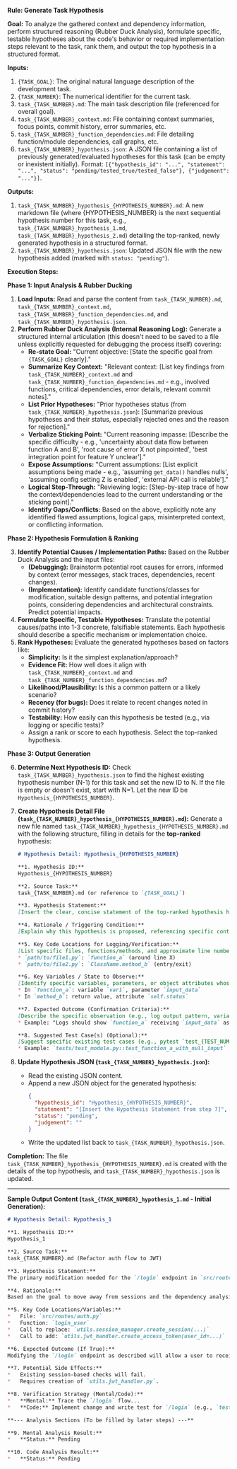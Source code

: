 **Rule: Generate Task Hypothesis**

**Goal:** To analyze the gathered context and dependency information, perform structured reasoning (Rubber Duck Analysis), formulate specific, testable hypotheses about the code's behavior or required implementation steps relevant to the task, rank them, and output the top hypothesis in a structured format.

**Inputs:**

1.  `{TASK_GOAL}`: The original natural language description of the development task.
2.  `{TASK_NUMBER}`: The numerical identifier for the current task.
3.  `task_{TASK_NUMBER}.md`: The main task description file (referenced for overall goal).
4.  `task_{TASK_NUMBER}_context.md`: File containing context summaries, focus points, commit history, error summaries, etc.
5.  `task_{TASK_NUMBER}_function_dependencies.md`: File detailing function/module dependencies, call graphs, etc.
6.  `task_{TASK_NUMBER}_hypothesis.json`: A JSON file containing a list of previously generated/evaluated hypotheses for this task (can be empty or inexistent initially). Format: `[{"hypothesis_id": "...", "statement": "...", "status": "pending/tested_true/tested_false"}, {"judgement": "..."}]`.

**Outputs:**

1.  `task_{TASK_NUMBER}_hypothesis_{HYPOTHESIS_NUMBER}.md`: A new markdown file (where {HYPOTHESIS_NUMBER} is the next sequential hypothesis number for this task, e.g., `task_{TASK_NUMBER}_hypothesis_1.md`, `task_{TASK_NUMBER}_hypothesis_2.md`) detailing the top-ranked, newly generated hypothesis in a structured format.
2.  `task_{TASK_NUMBER}_hypothesis.json`: Updated JSON file with the new hypothesis added (marked with `status: "pending"`).

**Execution Steps:**

**Phase 1: Input Analysis & Rubber Ducking**

1.  **Load Inputs:** Read and parse the content from `task_{TASK_NUMBER}.md`, `task_{TASK_NUMBER}_context.md`, `task_{TASK_NUMBER}_function_dependencies.md`, and `task_{TASK_NUMBER}_hypothesis.json`.
2.  **Perform Rubber Duck Analysis (Internal Reasoning Log):** Generate a structured internal articulation (this doesn't need to be saved to a file unless explicitly requested for debugging the process itself) covering:
    * **Re-state Goal:** "Current objective: [State the specific goal from `{TASK_GOAL}` clearly]."
    * **Summarize Key Context:** "Relevant context: [List key findings from `task_{TASK_NUMBER}_context.md` and `task_{TASK_NUMBER}_function_dependencies.md` - e.g., involved functions, critical dependencies, error details, relevant commit notes]."
    * **List Prior Hypotheses:** "Prior hypotheses status (from `task_{TASK_NUMBER}_hypothesis.json`): [Summarize previous hypotheses and their status, especially rejected ones and the reason for rejection]."
    * **Verbalize Sticking Point:** "Current reasoning impasse: [Describe the specific difficulty - e.g., 'uncertainty about data flow between function A and B', 'root cause of error X not pinpointed', 'best integration point for feature Y unclear']."
    * **Expose Assumptions:** "Current assumptions: [List explicit assumptions being made - e.g., 'assuming `get_data()` handles nulls', 'assuming config setting Z is enabled', 'external API call is reliable']."
    * **Logical Step-Through:** "Reviewing logic: [Step-by-step trace of how the context/dependencies lead to the current understanding or the sticking point]."
    * **Identify Gaps/Conflicts:** Based on the above, explicitly note any identified flawed assumptions, logical gaps, misinterpreted context, or conflicting information.

**Phase 2: Hypothesis Formulation & Ranking**

3.  **Identify Potential Causes / Implementation Paths:** Based on the Rubber Duck Analysis and the input files:
    * **(Debugging):** Brainstorm potential root causes for errors, informed by context (error messages, stack traces, dependencies, recent changes).
    * **(Implementation):** Identify candidate functions/classes for modification, suitable design patterns, and potential integration points, considering dependencies and architectural constraints. Predict potential impacts.
4.  **Formulate Specific, Testable Hypotheses:** Translate the potential causes/paths into 1-3 concrete, falsifiable statements. Each hypothesis should describe a specific mechanism or implementation choice.
5.  **Rank Hypotheses:** Evaluate the generated hypotheses based on factors like:
    * **Simplicity:** Is it the simplest explanation/approach?
    * **Evidence Fit:** How well does it align with `task_{TASK_NUMBER}_context.md` and `task_{TASK_NUMBER}_function_dependencies.md`?
    * **Likelihood/Plausibility:** Is this a common pattern or a likely scenario?
    * **Recency (for bugs):** Does it relate to recent changes noted in commit history?
    * **Testability:** How easily can this hypothesis be tested (e.g., via logging or specific tests)?
    * Assign a rank or score to each hypothesis. Select the top-ranked hypothesis.

**Phase 3: Output Generation**

6.  **Determine Next Hypothesis ID:** Check `task_{TASK_NUMBER}_hypothesis.json` to find the highest existing hypothesis number (N-1) for this task and set the new ID to N. If the file is empty or doesn't exist, start with N=1. Let the new ID be `Hypothesis_{HYPOTHESIS_NUMBER}`.
7.  **Create Hypothesis Detail File (`task_{TASK_NUMBER}_hypothesis_{HYPOTHESIS_NUMBER}.md`):** Generate a new file named `task_{TASK_NUMBER}_hypothesis_{HYPOTHESIS_NUMBER}.md` with the following structure, filling in details for the **top-ranked** hypothesis:

    ```markdown
    # Hypothesis Detail: Hypothesis_{HYPOTHESIS_NUMBER}

    **1. Hypothesis ID:**
    Hypothesis_{HYPOTHESIS_NUMBER}

    **2. Source Task:**
    task_{TASK_NUMBER}.md (or reference to `{TASK_GOAL}`)

    **3. Hypothesis Statement:**
    [Insert the clear, concise statement of the top-ranked hypothesis here.]

    **4. Rationale / Triggering Condition:**
    [Explain why this hypothesis is proposed, referencing specific context from `task_{TASK_NUMBER}_context.md`, dependencies from `task_{TASK_NUMBER}_function_dependencies.md`, error messages, or logical deductions from the Rubber Duck Analysis. State conditions under which it's expected.]

    **5. Key Code Locations for Logging/Verification:**
    [List specific files, functions/methods, and approximate line numbers critical for observing the behavior related to this hypothesis.]
    * `path/to/file1.py`: `function_a` (around line X)
    * `path/to/file2.py`: `ClassName.method_b` (entry/exit)

    **6. Key Variables / State to Observe:**
    [Identify specific variables, parameters, or object attributes whose state needs to be checked or logged at the locations above.]
    * In `function_a`: variable `var1`, parameter `input_data`
    * In `method_b`: return value, attribute `self.status`

    **7. Expected Outcome (Confirmation Criteria):**
    [Describe the specific observation (e.g., log output pattern, variable value, state change) that would confirm this hypothesis.]
    * Example: "Logs should show `function_a` receiving `input_data` as None, and subsequently `method_b` returning `False`."

    **8. Suggested Test Case(s) (Optional):**
    [Suggest specific existing test cases (e.g., pytest `test_{TEST_NUMBER}`) or describe a new test scenario that could trigger the condition and verify the hypothesis.]
    * Example: `tests/test_module.py::test_function_a_with_null_input`
    ```

8.  **Update Hypothesis JSON (`task_{TASK_NUMBER}_hypothesis.json`):**
    * Read the existing JSON content.
    * Append a new JSON object for the generated hypothesis:
        ```json
        {
          "hypothesis_id": "Hypothesis_{HYPOTHESIS_NUMBER}",
          "statement": "[Insert the Hypothesis Statement from step 7]",
          "status": "pending",
          "judgement": ""
        }
        ```
    * Write the updated list back to `task_{TASK_NUMBER}_hypothesis.json`.

**Completion:** The file `task_{TASK_NUMBER}_hypothesis_{HYPOTHESIS_NUMBER}.md` is created with the details of the top hypothesis, and `task_{TASK_NUMBER}_hypothesis.json` is updated.

---

**Sample Output Content (`task_{TASK_NUMBER}_hypothesis_1.md` - Initial Generation):**

```markdown
# Hypothesis Detail: Hypothesis_1

**1. Hypothesis ID:**
Hypothesis_1

**2. Source Task:**
task_{TASK_NUMBER}.md (Refactor auth flow to JWT)

**3. Hypothesis Statement:**
The primary modification needed for the `/login` endpoint in `src/routes/auth.py` is to replace the call to `utils.session_manager.create_session` with a call to a new function `utils.jwt_handler.create_access_token`...

**4. Rationale:**
Based on the goal to move away from sessions and the dependency analysis showing `routes.auth.login_user` calling `session_manager.create_session`...

**5. Key Code Locations/Variables:**
*   File: `src/routes/auth.py`
*   Function: `login_user`
*   Call to replace: `utils.session_manager.create_session(...)`
*   Call to add: `utils.jwt_handler.create_access_token(user_id=...)`

**6. Expected Outcome (If True):**
Modifying the `/login` endpoint as described will allow a user to receive a JWT upon successful login...

**7. Potential Side Effects:**
*   Existing session-based checks will fail.
*   Requires creation of `utils.jwt_handler.py`.

**8. Verification Strategy (Mental/Code):**
*   **Mental:** Trace the `/login` flow...
*   **Code:** Implement change and write test for `/login` (e.g., `test_{TEST_NUMBER}` in `tests/test_auth.py`)...

**--- Analysis Sections (To be filled by later steps) ---**

**9. Mental Analysis Result:**
*   **Status:** Pending

**10. Code Analysis Result:**
*   **Status:** Pending
